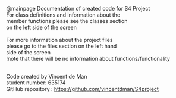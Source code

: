 @mainpage Documentation of created code for S4 Project
<br>
For class definitions and information about the<br>
member functions please see the classes section<br>
on the left side of the screen<br>
<br>
For more information about the project files<br>
please go to the files section on the left hand<br>
side of the screen<br>
!note that there will be no information about functions/functionality<br>
<br>

Code created by Vincent de Man<br>
student number: 635174<br>
GitHub repository : <https://github.com/vincentdman/S4project><br>
